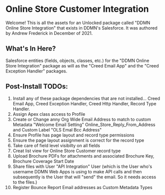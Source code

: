 # Online Store Customer Integration

Welcome! This is all the assets for an Unlocked package called "DDMN Online Store Integration" that exists in DDMN's Salesforce. It was authored by Andrew Frederick in December of 2021.

## What's In Here?

Salesforce entities (fields, objects, classes, etc.) for the "DDMN Online Store Integration" package as will as the "Creed Email App" and the "Creed Exception Handler" packages.

## Post-Install TODOs:

1) Install any of these package dependencies that are not installed... Creed Email App, Creed Exception Handler, Creed Http Handler, Record Type Handler.
2) Assign Apex class access to Profile <br />
3) Create or Change anny Org Wide Email Address to match to custom Metadata "Welcome Email Setting" Online_Store_Reply_From_Address and Custom Label "OLS Emal Bcc Address" <br />
4) Ensure Profile has page layout and record type permissions <br />
5) Ensure the page layout assignment is correct for the record type <br />
6) Take care of field level visibilty on all fields <br />
7) Creat list view for Online Store Customer record type <br />
8) Upload Brochure PDFs for attachments and associated Brochure Key, Brochure Coverage Start Date <br />
9) Share files with User "API Integration" User (which is the User who's username DDMN Web Apps is using to make API calls and then subsequently is the User that will "send" the email. So it needs access to the files.) <br />
10) Register Bounce Report Email addresses as Custom Metadata Types <br />